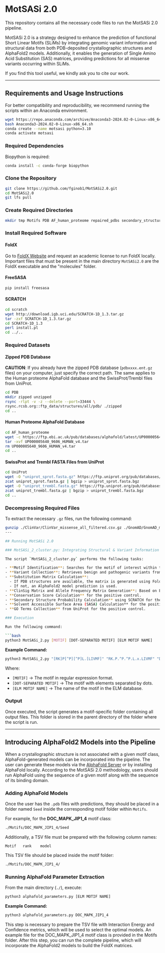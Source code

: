 # MotSASi 2.0

This repository contains all the necessary code files to run the MotSASi 2.0 pipeline.

MotSASi 2.0 is a strategy designed to enhance the prediction of functional Short Linear Motifs (SLiMs) by integrating genomic variant information and structural data from both PDB-deposited crystallographic structures and AlphaFold2 models. Additionally, it enables the generation of Single Amino Acid Substitution (SAS) matrices, providing predictions for all missense variants occurring within SLiMs.

If you find this tool useful, we kindly ask you to cite our work.

---

## Requirements and Usage Instructions

For better compatibility and reproducibility, we recommend running the scripts within an Anaconda environment.

```bash
wget https://repo.anaconda.com/archive/Anaconda3-2024.02-0-Linux-x86_64.sh
bash Anaconda3-2024.02-0-Linux-x86_64.sh
conda create --name motsasi python=3.10
conda activate motsasi
```

### Required Dependencies

Biopython is required:

```bash
conda install -c conda-forge biopython
```

### Clone the Repository

```bash
git clone https://github.com/fginob1/MotSASi2.0.git
cd MotSASi2.0
git lfs pull
```

### Create Required Directories

```bash
mkdir tmp Motifs PDB AF_human_proteome repaired_pdbs secondary_structures scratch
```

### Install Required Software

#### FoldX

Go to [FoldX Website](https://foldxsuite.crg.eu/academic-license-info) and request an academic license to run FoldX locally. Important files that must be present in the main directory `MotSASi2.0` are the FoldX executable and the "molecules" folder.

#### FreeSASA

```bash
pip install freesasa
```

#### SCRATCH

```bash
cd scratch
wget http://download.igb.uci.edu/SCRATCH-1D_1.3.tar.gz
tar -zxf SCRATCH-1D_1.3.tar.gz
cd SCRATCH-1D_1.3
perl install.pl
cd ../..
```

### Required Datasets

#### Zipped PDB Database

**CAUTION**: If you already have the zipped PDB database (`pdbxxxx.ent.gz` files) on your computer, just specify the correct path. The same applies to the Human proteome AlphaFold database and the SwissProt/Trembl files from UniProt.

```bash
cd PDB
mkdir zipped unzipped
rsync -rlpt -v -z --delete --port=33444 \
rsync.rcsb.org::ftp_data/structures/all/pdb/ ./zipped
cd ..
```

#### Human Proteome AlphaFold Database

```bash
cd AF_human_proteome
wget -c https://ftp.ebi.ac.uk/pub/databases/alphafold/latest/UP000005640_9606_HUMAN_v4.tar
tar -xvf UP000005640_9606_HUMAN_v4.tar
rm UP000005640_9606_HUMAN_v4.tar
cd ..
```

#### SwissProt and Trembl FASTA Files from UniProt

```bash
cd UniProt
wget -O "uniprot_sprot.fasta.gz" https://ftp.uniprot.org/pub/databases/uniprot/current_release/knowledgebase/complete/uniprot_sprot.fasta.gz
zcat uniprot_sprot.fasta.gz | bgzip > uniprot_sprot.fasta.bgz
wget -O "uniprot_trembl.fasta.gz" https://ftp.uniprot.org/pub/databases/uniprot/current_release/knowledgebase/complete/uniprot_trembl.fasta.gz
zcat uniprot_trembl.fasta.gz | bgzip > uniprot_trembl.fasta.bgz
cd ..
```
### Decompressing Required Files  
To extract the necessary `.gz` files, run the following command:  

```bash
gunzip ./ClinVar/ClinVar_missense_all_filtered.csv.gz ./GnomAD/GnomAD_missense.csv.gz ./Predictions/motsasi_variant_predictions.csv.gz ./UniProt/uniprot_sprot_h.xml.gz
---

## Running MotSASi 2.0

### MotSASi_2_cluster.py: Integrating Structural & Variant Information for SLiM Analysis

The script `MotSASi_2_cluster.py` performs the following tasks:

- **Motif Identification**: Searches for the motif of interest within the human proteome.
- **Variant Collection**: Retrieves benign and pathogenic variants from ClinVar and gnomAD.
- **Substitution Matrix Calculation**:
  - If PDB structures are available, the matrix is generated using FoldX.
  - If not, an AlphaFold2 model prediction is used.
- **ClinSig Matrix and Allele Frequency Matrix Generation**: Based on ELM motif instances (used as a positive control).
- **Conservation Score Calculation** for the positive control.
- **Secondary Structure Probability Calculation** using SCRATCH for the positive control.
- **Solvent Accessible Surface Area (SASA) Calculation** for the positive control.
- **GO Terms Collection** from UniProt for the positive control.

### Execution

Run the following command:

```bash
python3 MotSASi_2.py [MOTIF] [DOT-SEPARATED MOTIF] [ELM MOTIF NAME]
```

**Example Command:**

```bash
python3 MotSASi_2.py "[RK]P[^P][^P]L.[LIVMF]" "RK.P.^P.^P.L.x.LIVMF" "DOC_MAPK_JIP1_4"
```

Where:
- `[MOTIF]` → The motif in regular expression format.
- `[DOT-SEPARATED MOTIF]` → The motif with elements separated by dots.
- `[ELM MOTIF NAME]` → The name of the motif in the ELM database.

### Output

Once executed, the script generates a motif-specific folder containing all output files. This folder is stored in the parent directory of the folder where the script is run.

---

## Introducing AlphaFold2 Models into the Pipeline

When a crystallographic structure is not associated with a given motif class, AlphaFold-generated models can be incorporated into the pipeline. The user can generate these models via the [AlphaFold Server](https://alphafoldserver.com/) or by installing AlphaFold locally. According to the MotSASi 2.0 methodology, users should run AlphaFold using the sequence of a given motif along with the sequence of its binding domain.

### Adding AlphaFold Models

Once the user has the `.pdb` files with predictions, they should be placed in a folder named `Seed` inside the corresponding motif folder within `Motifs`.

For example, for the **DOC_MAPK_JIP1_4** motif class:

```bash
./Motifs/DOC_MAPK_JIP1_4/Seed
```

Additionally, a TSV file must be prepared with the following column names:

```
Motif	rank	model
```

This TSV file should be placed inside the motif folder:

```bash
./Motifs/DOC_MAPK_JIP1_4/
```

### Running AlphaFold Parameter Extraction

From the main directory (`./`), execute:

```bash
python3 alphafold_parameters.py [ELM MOTIF NAME]
```

**Example Command:**

```bash
python3 alphafold_parameters.py DOC_MAPK_JIP1_4
```

This step is necessary to prepare the TSV file with Interaction Energy and Confidence metrics, which will be used to select the optimal models. An example file for the DOC_MAPK_JIP1_4 motif class is provided in the Motifs folder. After this step, you can run the complete pipeline, which will incorporate the AlphaFold2 models to build the FoldX matrices.
